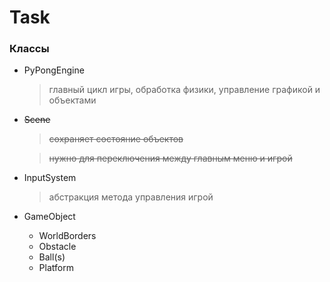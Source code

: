 # Task

### Классы
* PyPongEngine
  > главный цикл игры, обработка физики, управление графикой и объектами
* ~~Scene~~
  > ~~сохраняет состояние объектов~~

  > ~~нужно для переключения между главным меню и игрой~~

* InputSystem
  > абстракция метода управления игрой
* GameObject
  * WorldBorders
  * Obstacle
  * Ball(s)
  * Platform